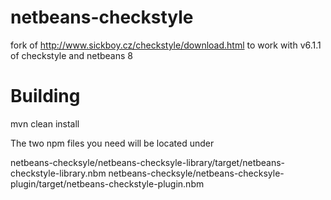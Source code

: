 # netbeans-checkstyle
fork of http://www.sickboy.cz/checkstyle/download.html to work with v6.1.1 of checkstyle and netbeans 8

# Building

  mvn clean install 
  
The two npm files you need will be located under

  netbeans-checksyle/netbeans-checksyle-library/target/netbeans-checkstyle-library.nbm
  netbeans-checksyle/netbeans-checksyle-plugin/target/netbeans-checkstyle-plugin.nbm
